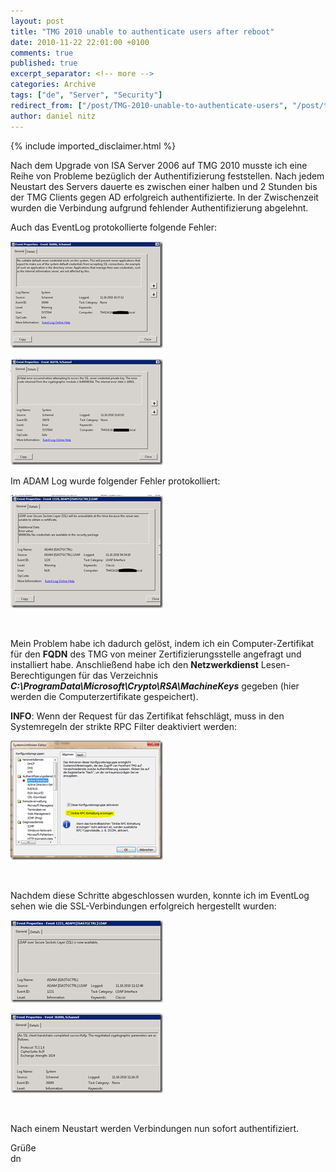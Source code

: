 ```yaml
---
layout: post
title: "TMG 2010 unable to authenticate users after reboot"
date: 2010-11-22 22:01:00 +0100
comments: true
published: true
excerpt_separator: <!-- more -->
categories: Archive
tags: ["de", "Server", "Security"]
redirect_from: ["/post/TMG-2010-unable-to-authenticate-users", "/post/tmg-2010-unable-to-authenticate-users"]
author: daniel nitz
---
```

<!-- more -->
{% include imported_disclaimer.html %}
<p>Nach dem Upgrade von ISA Server 2006 auf TMG 2010 musste ich eine Reihe von Probleme bez&uuml;glich der Authentifizierung feststellen. Nach jedem Neustart des Servers dauerte es zwischen einer halben und 2 Stunden bis der TMG Clients gegen AD erfolgreich authentifizierte. In der Zwischenzeit wurden die Verbindung aufgrund fehlender Authentifizierung abgelehnt.</p>
<p>Auch das EventLog protokollierte folgende Fehler:</p>
<p><a href="/assets/image_286.png"><img style="background-image: none; padding-left: 0px; padding-right: 0px; display: inline; padding-top: 0px; border: 0px;" title="image" src="/assets/image_thumb_284.png" alt="image" width="244" height="171" border="0" /></a></p>
<p><a href="/assets/image_287.png"><img style="background-image: none; padding-left: 0px; padding-right: 0px; display: inline; padding-top: 0px; border: 0px;" title="image" src="/assets/image_thumb_285.png" alt="image" width="244" height="170" border="0" /></a></p>
<p>Im ADAM Log wurde folgender Fehler protokolliert:</p>
<p><a href="/assets/image_288.png"><img style="background-image: none; padding-left: 0px; padding-right: 0px; display: inline; padding-top: 0px; border: 0px;" title="image" src="/assets/image_thumb_286.png" alt="image" width="244" height="181" border="0" /></a></p>
<p>&nbsp;</p>
<p>Mein Problem habe ich dadurch gel&ouml;st, indem ich ein Computer-Zertifikat f&uuml;r den <strong>FQDN</strong> des TMG von meiner Zertifizierungsstelle angefragt und installiert habe. Anschlie&szlig;end habe ich den <strong>Netzwerkdienst</strong> Lesen-Berechtigungen f&uuml;r das Verzeichnis <strong><em>C:\ProgramData\Microsoft\Crypto\RSA\MachineKeys</em></strong> gegeben (hier werden die Computerzertifikate gespeichert).</p>
<p><strong>INFO</strong>: Wenn der Request f&uuml;r das Zertifikat fehschl&auml;gt, muss in den Systemregeln der strikte RPC Filter deaktiviert werden:</p>
<p><a href="/assets/image_289.png"><img style="background-image: none; padding-left: 0px; padding-right: 0px; display: inline; padding-top: 0px; border: 0px;" title="image" src="/assets/image_thumb_287.png" alt="image" width="244" height="191" border="0" /></a></p>
<p>&nbsp;</p>
<p>Nachdem diese Schritte abgeschlossen wurden, konnte ich im EventLog sehen wie die SSL-Verbindungen erfolgreich hergestellt wurden:</p>
<p><a href="/assets/image_290.png"><img style="background-image: none; padding-left: 0px; padding-right: 0px; display: inline; padding-top: 0px; border: 0px;" title="image" src="/assets/image_thumb_288.png" alt="image" width="244" height="132" border="0" /></a></p>
<p><a href="/assets/image_291.png"><img style="background-image: none; padding-left: 0px; padding-right: 0px; display: inline; padding-top: 0px; border: 0px;" title="image" src="/assets/image_thumb_289.png" alt="image" width="244" height="128" border="0" /></a></p>
<p>&nbsp;</p>
<p>Nach einem Neustart werden Verbindungen nun sofort authentifiziert.</p>
<p>Gr&uuml;&szlig;e <br />dn</p>
